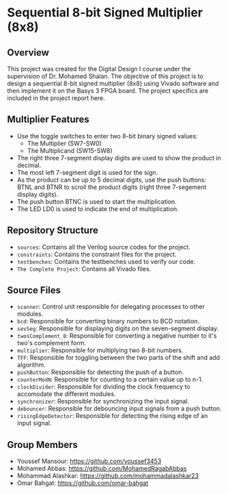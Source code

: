 # Sequential 8-bit Signed Multiplier (8x8)

## Overview
This project was created for the Digital Design I course under the supervision of Dr. Mohamed Shalan. The objective of this project is to design a sequential 8-bit signed multiplier (8x8) using Vivado software and then implement it on the Basys 3 FPGA board. The project specifics are included in the project report here.

## Multiplier Features
* Use the toggle switches to enter two 8-bit binary signed values:
  * The Multiplier (SW7-SW0)
  * The Multiplicand (SW15-SW8)
* The right three 7-segment display digits are used to show the product in decimal. 
* The most left 7-segment digit is used for the sign.
* As the product can be up to 5 decimal digits, use the push buttons: BTNL and BTNR to scroll the
product digits (right three 7-segement display digits).
* The push button BTNC is used to start the multiplication.
* The LED LD0 is used to indicate the end of multiplication.


## Repository Structure
* <code>sources</code>: Contains all the Verilog source codes for the project.
* <code>constraints</code>: Contains the constraint files for the project.
* <code>testbenches</code>: Contains the testbenches used to verify our code.
* <code>The Complete Project</code>: Contains all Vivado files.

## Source Files
* <code>scanner</code>: Control unit responsible for delegating processes to other modules.
* <code>bcd</code>: Responsible for converting binary numbers to BCD notation.
* <code>sevSeg</code>: Responsible for displaying digits on the seven-segment display.
* <code>twosComplement_8</code>: Responsible for converting a negative number to it's two's complement form.
* <code>multiplier</code>: Responsible for multiplying two 8-bit numbers.
* <code>TFF</code>: Responsible for toggling between the two parts of the shift and add algorithm.
* <code>pushButton</code>: Responsible for detecting the push of a button.
* <code>counterModN</code>: Responsible for counting to a certain value up to n-1.
* <code>clockDivider</code>: Responsible for dividing the clock frequency to accomodate the different modules.
* <code>synchronizer</code>: Responsible for synchronizing the input signal.
* <code>debouncer</code>: Responsible for debouncing input signals from a push button.
* <code>risingEdgeDetector</code>: Responsible for detecting the rising edge of an input signal.

## Group Members
* Youssef Mansour: https://github.com/youssef3453 <br>
* Mohamed Abbas: https://github.com/MohamedRagabAbbas <br>
* Mohammad Alashkar: https://github.com/mohammadalashkar23 <br> 
* Omar Bahgat: https://github.com/omar-bahgat <br>



